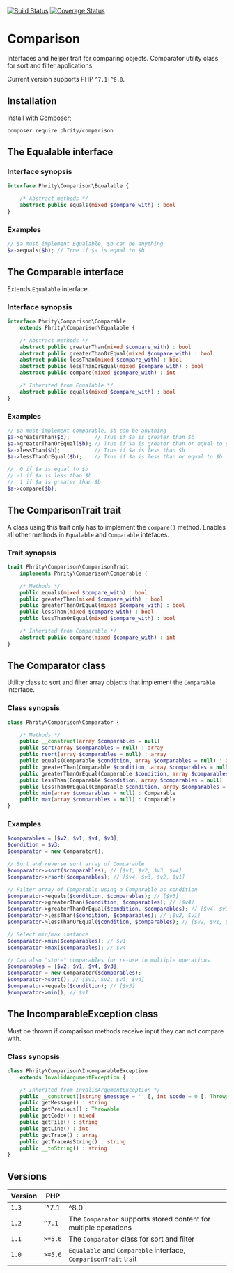 [![Build Status](https://travis-ci.org/sirn-se/phrity-comparison.svg?branch=master)](https://travis-ci.org/sirn-se/phrity-comparison)
[![Coverage Status](https://coveralls.io/repos/github/sirn-se/phrity-comparison/badge.svg?branch=master)](https://coveralls.io/github/sirn-se/phrity-comparison?branch=master)

# Comparison

Interfaces and helper trait for comparing objects. Comparator utility class for sort and filter applications.

Current version supports PHP `^7.1|^8.0`.

## Installation

Install with [Composer](https://getcomposer.org/);
```
composer require phrity/comparison
```

## The Equalable interface

###  Interface synopsis

```php
interface Phrity\Comparison\Equalable {

    /* Abstract methods */
    abstract public equals(mixed $compare_with) : bool
}
```

###  Examples

```php
// $a must implement Equalable, $b can be anything
$a->equals($b); // True if $a is equal to $b
```

## The Comparable interface

Extends `Equalable` interface.

###  Interface synopsis

```php
interface Phrity\Comparison\Comparable
    extends Phrity\Comparison\Equalable {

    /* Abstract methods */
    abstract public greaterThan(mixed $compare_with) : bool
    abstract public greaterThanOrEqual(mixed $compare_with) : bool
    abstract public lessThan(mixed $compare_with) : bool
    abstract public lessThanOrEqual(mixed $compare_with) : bool
    abstract public compare(mixed $compare_with) : int

    /* Inherited from Equalable */
    abstract public equals(mixed $compare_with) : bool
}
```

###  Examples

```php
// $a must implement Comparable, $b can be anything
$a->greaterThan($b);        // True if $a is greater than $b
$a->greaterThanOrEqual($b); // True if $a is greater than or equal to $b
$a->lessThan($b);           // True if $a is less than $b
$a->lessThanOrEqual($b);    // True if $a is less than or equal to $b

//  0 if $a is equal to $b
// -1 if $a is less than $b
//  1 if $a is greater than $b
$a->compare($b);
```

## The ComparisonTrait trait

A class using this trait only has to implement the `compare()` method. Enables all other methods in `Equalable` and `Comparable` intefaces.

###  Trait synopsis

```php
trait Phrity\Comparison\ComparisonTrait
    implements Phrity\Comparison\Comparable {

    /* Methods */
    public equals(mixed $compare_with) : bool
    public greaterThan(mixed $compare_with) : bool
    public greaterThanOrEqual(mixed $compare_with) : bool
    public lessThan(mixed $compare_with) : bool
    public lessThanOrEqual(mixed $compare_with) : bool

    /* Inherited from Comparable */
    abstract public compare(mixed $compare_with) : int
}
```

## The Comparator class

Utility class to sort and filter array objects that implement the `Comparable` interface.

###  Class synopsis

```php
class Phrity\Comparison\Comparator {

    /* Methods */
    public __construct(array $comparables = null)
    public sort(array $comparables = null) : array
    public rsort(array $comparables = null) : array
    public equals(Comparable $condition, array $comparables = null) : array
    public greaterThan(Comparable $condition, array $comparables = null) : array
    public greaterThanOrEqual(Comparable $condition, array $comparables = null) : array
    public lessThan(Comparable $condition, array $comparables = null) : array
    public lessThanOrEqual(Comparable $condition, array $comparables = null) : array
    public min(array $comparables = null) : Comparable
    public max(array $comparables = null) : Comparable
}
```

###  Examples

```php
$comparables = [$v2, $v1, $v4, $v3];
$condition = $v3;
$comparator = new Comparator();

// Sort and reverse sort array of Comparable
$comparator->sort($comparables); // [$v1, $v2, $v3, $v4]
$comparator->rsort($comparables); // [$v4, $v3, $v2, $v1]

// Filter array of Comparable using a Comparable as condition
$comparator->equals($condition, $comparables); // [$v3]
$comparator->greaterThan($condition, $comparables); // [$v4]
$comparator->greaterThanOrEqual($condition, $comparables); // [$v4, $v3]
$comparator->lessThan($condition, $comparables); // [$v2, $v1]
$comparator->lessThanOrEqual($condition, $comparables); // [$v2, $v1, $v3]

// Select min/max instance
$comparator->min($comparables); // $v1
$comparator->max($comparables); // $v4

// Can also "store" comparables for re-use in multiple operations
$comparables = [$v2, $v1, $v4, $v3];
$comparator = new Comparator($comparables);
$comparator->sort(); // [$v1, $v2, $v3, $v4]
$comparator->equals($condition); // [$v3]
$comparator->min(); // $v1
```

## The IncomparableException class

Must be thrown if comparison methods receive input they can not compare with.

###  Class synopsis

```php
class Phrity\Comparison\IncomparableException
    extends InvalidArgumentException {

    /* Inherited from InvalidArgumentException */
    public __construct([string $message = '' [, int $code = 0 [, Throwable $previous = null]]])
    public getMessage() : string
    public getPrevious() : Throwable
    public getCode() : mixed
    public getFile() : string
    public getLine() : int
    public getTrace() : array
    public getTraceAsString() : string
    public __toString() : string
}
```

## Versions

| Version | PHP | |
| --- | --- | --- |
| `1.3` | `^7.1|^8.0` |  |
| `1.2` | `^7.1` | The `Comparator` supports stored content for multiple operations |
| `1.1` | `>=5.6` | The `Comparator` class for sort and filter |
| `1.0` | `>=5.6` | `Equalable` and `Comparable` interface, `ComparisonTrait` trait |
